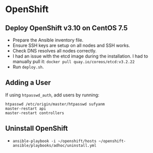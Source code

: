 # OpenShift

## Deploy OpenShift v3.10 on CentOS 7.5

* Prepare the Ansible inventory file.
* Ensure SSH keys are setup on all nodes and SSH works.
* Check DNS resolves all nodes correctly.
* I had an issue with the etcd image during the installation. I had to manually pull it: `docker pull quay.io/coreos/etcd:v3.2.22`
* Run `deploy.sh`.

## Adding a User

If using `htpasswd_auth`, add users by running:

```
htpasswd /etc/origin/master/htpasswd sufyanm
master-restart api
master-restart controllers
```

## Uninstall OpenShift

* `ansible-playbook -i ~/openshift/hosts ~/openshift-ansible/playbooks/adhoc/uninstall.yml`
